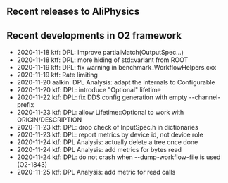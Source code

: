 ## Recent releases to AliPhysics
## Recent developments in O2 framework
- 2020-11-18 ktf: DPL: Improve partialMatch(OutputSpec...)
- 2020-11-18 ktf: DPL: more hiding of std::variant from ROOT
- 2020-11-19 ktf: DPL: fix warning in benchmark_WorkflowHelpers.cxx
- 2020-11-19 ktf: Rate limiting
- 2020-11-20 aalkin: DPL Analysis: adapt the internals to Configurable<vector>
- 2020-11-20 ktf: DPL: introduce "Optional" lifetime
- 2020-11-22 ktf: DPL: fix DDS config generation with empty --channel-prefix
- 2020-11-23 ktf: DPL: allow Lifetime::Optional to work with ORIGIN/DESCRIPTION
- 2020-11-23 ktf: DPL: drop check of InputSpec.h in dictionaries
- 2020-11-23 ktf: DPL: report metrics by device id, not device role
- 2020-11-24 ktf: DPL Analysis: actually delete a tree once done
- 2020-11-24 ktf: DPL Analysis: add metrics for bytes read
- 2020-11-24 ktf: DPL: do not crash when --dump-workflow-file is used (O2-1843)
- 2020-11-25 ktf: DPL Analysis: add metric for read calls
